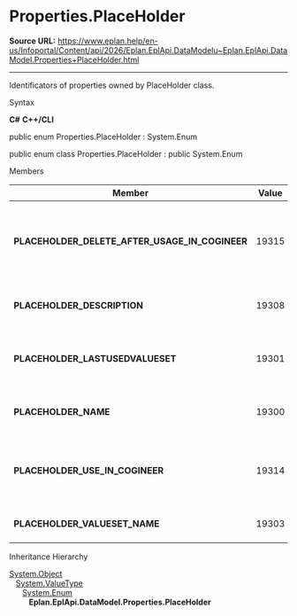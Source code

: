 # Properties.PlaceHolder

**Source URL:** https://www.eplan.help/en-us/Infoportal/Content/api/2026/Eplan.EplApi.DataModelu~Eplan.EplApi.DataModel.Properties+PlaceHolder.html

---

Identificators of properties owned by PlaceHolder class.

Syntax

**C#**
**C++/CLI**


public enum Properties.PlaceHolder : System.Enum

public enum class Properties.PlaceHolder : public System.Enum


Members

| Member | Value | Description |
| --- | --- | --- |
| **PLACEHOLDER\_DELETE\_AFTER\_USAGE\_IN\_COGINEER** | 19315 | Remove placeholder object after generation with Eplan Cogineer # 19315. |
| **PLACEHOLDER\_DESCRIPTION** | 19308 | Placeholder object description # 19308. |
| **PLACEHOLDER\_LASTUSEDVALUESET** | 19301 | Placeholder object: Last value set selected # 19301. |
| **PLACEHOLDER\_NAME** | 19300 | Placeholder object name # 19300. |
| **PLACEHOLDER\_USE\_IN\_COGINEER** | 19314 | Use placeholder object in Eplan Cogineer # 19314. |
| **PLACEHOLDER\_VALUESET\_NAME** | 19303 | Value set name # 19303. |

Inheritance Hierarchy

[System.Object](#)  
   [System.ValueType](#)  
      [System.Enum](#)  
         **Eplan.EplApi.DataModel.Properties.PlaceHolder**
